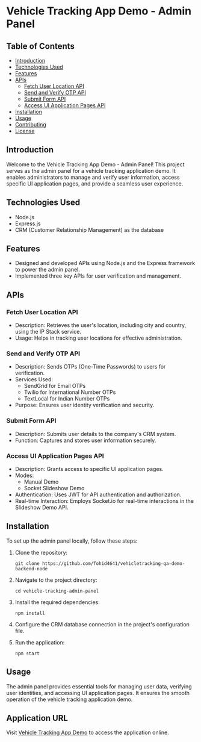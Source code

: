 # Vehicle Tracking App Demo - Admin Panel

## Table of Contents
- [Introduction](#introduction)
- [Technologies Used](#technologies-used)
- [Features](#features)
- [APIs](#apis)
  - [Fetch User Location API](#fetch-user-location-api)
  - [Send and Verify OTP API](#send-and-verify-otp-api)
  - [Submit Form API](#submit-form-api)
  - [Access UI Application Pages API](#access-ui-application-pages-api)
- [Installation](#installation)
- [Usage](#usage)
- [Contributing](#contributing)
- [License](#license)

## Introduction
Welcome to the Vehicle Tracking App Demo - Admin Panel! This project serves as the admin panel for a vehicle tracking application demo. It enables administrators to manage and verify user information, access specific UI application pages, and provide a seamless user experience.

## Technologies Used
- Node.js
- Express.js
- CRM (Customer Relationship Management) as the database

## Features
- Designed and developed APIs using Node.js and the Express framework to power the admin panel.
- Implemented three key APIs for user verification and management.

## APIs

### Fetch User Location API
- Description: Retrieves the user's location, including city and country, using the IP Stack service.
- Usage: Helps in tracking user locations for effective administration.

### Send and Verify OTP API
- Description: Sends OTPs (One-Time Passwords) to users for verification.
- Services Used:
  - SendGrid for Email OTPs
  - Twilio for International Number OTPs
  - TextLocal for Indian Number OTPs
- Purpose: Ensures user identity verification and security.

### Submit Form API
- Description: Submits user details to the company's CRM system.
- Function: Captures and stores user information securely.

### Access UI Application Pages API
- Description: Grants access to specific UI application pages.
- Modes:
  - Manual Demo
  - Socket Slideshow Demo
- Authentication: Uses JWT for API authentication and authorization.
- Real-time Interaction: Employs Socket.io for real-time interactions in the Slideshow Demo API.

## Installation
To set up the admin panel locally, follow these steps:

1. Clone the repository:
   ```
   git clone https://github.com/Tohid4641/vehicletracking-qa-demo-backend-node
   ```

2. Navigate to the project directory:
   ```
   cd vehicle-tracking-admin-panel
   ```

3. Install the required dependencies:
   ```
   npm install
   ```

4. Configure the CRM database connection in the project's configuration file.

5. Run the application:
   ```
   npm start
   ```

## Usage
The admin panel provides essential tools for managing user data, verifying user identities, and accessing UI application pages. It ensures the smooth operation of the vehicle tracking application demo.

## Application URL
Visit [Vehicle Tracking App Demo](https://www.vehicletracking.qa/) to access the application online.

<!-- ## Contributing
Contributions to this project are appreciated. Please refer to the [Contributing Guidelines](CONTRIBUTING.md) in the repository for details on how to contribute.

## License
This project is licensed under the [MIT License](LICENSE). You are free to use, modify, and distribute this software as per the terms of the license. -->